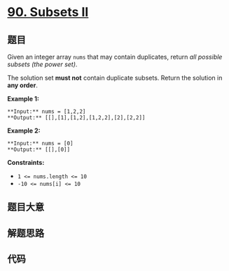 # [90. Subsets II](https://leetcode.com/problems/subsets-ii)

## 题目

Given an integer array `nums` that may contain duplicates, return _all
possible_ _subsets_ _(the power set)_.

The solution set **must not** contain duplicate subsets. Return the solution
in **any order**.



**Example 1:**

    
    
    **Input:** nums = [1,2,2]
    **Output:** [[],[1],[1,2],[1,2,2],[2],[2,2]]
    

**Example 2:**

    
    
    **Input:** nums = [0]
    **Output:** [[],[0]]
    



**Constraints:**

  * `1 <= nums.length <= 10`
  * `-10 <= nums[i] <= 10`


## 题目大意

## 解题思路

## 代码

```javascript

```
